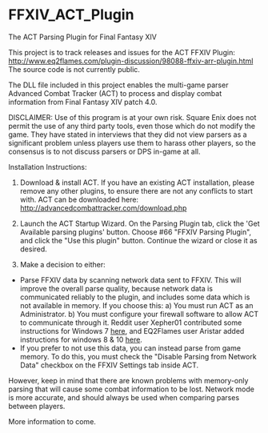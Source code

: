 FFXIV_ACT_Plugin
================
The ACT Parsing Plugin for Final Fantasy XIV

This project is to track releases and issues for the ACT FFXIV Plugin:<br>
http://www.eq2flames.com/plugin-discussion/98088-ffxiv-arr-plugin.html<br>
The source code is not currently public.

The DLL file included in this project  enables the multi-game parser Advanced Combat Tracker (ACT) to process and display combat information from Final Fantasy XIV patch 4.0. 

DISCLAIMER: Use of this program is at your own risk. Square Enix does not permit the use of any third party tools, even those which do not modify the game.  They have stated in interviews that they did not view parsers as a significant problem unless players use them to harass other players, so the consensus is to not discuss parsers or DPS in-game at all.

Installation Instructions:

1) Download & install ACT. If you have an existing ACT installation, please remove any other plugins, to ensure there are not any conflicts to start with.  ACT can be downloaded here:<br>
http://advancedcombattracker.com/download.php

2) Launch the ACT Startup Wizard. On the Parsing Plugin tab, click the 'Get Available parsing plugins' button. Choose #66 "FFXIV Parsing Plugin", and click the "Use this plugin" button. Continue the wizard or close it as desired.

3) Make a decision to either:
* Parse FFXIV data by scanning network data sent to FFXIV.  This will improve the overall parse quality, because network data is communicated reliably to the plugin, and includes some data which is not available in memory.  If you choose this:
    a) You must run ACT as an Administrator.
    b) You must configure your firewall software to allow ACT to communicate through it.  Reddit user Xepher01 contributed some instructions for Windows 7  <a href="http://imgur.com/a/QU86T">here</a>, and EQ2Flames user Aristar added instructions for windows 8 & 10  <a href="http://imgur.com/a/HiGKr">here</a>.
* If you prefer to not use this data, you can instead parse from game memory.  To do this, you must check the "Disable Parsing from Network Data" checkbox on the FFXIV Settings tab inside ACT.  
 
However, keep in mind that there are known problems with memory-only parsing that will cause some combat information to be lost.  Network mode is more accurate, and should always be used when comparing parses between players.

More information to come.



